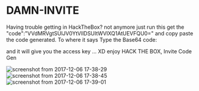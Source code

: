 # DAMN-INVITE
Having trouble getting in HackTheBox?
not anymore just run this get the "code":"VVdMRVgtSUlJV0YtVllDSUItWVlXQ1AtUEVFQU0=" and copy paste the code generated.
To where it says Type the Base64 code:

and it will give you the access key ... XD enjoy
HACK THE BOX, Invite Code Gen

![screenshot from 2017-12-06 17-38-29](https://user-images.githubusercontent.com/31374857/33676012-757b07a6-daac-11e7-9464-887007e84bfb.png)
![screenshot from 2017-12-06 17-38-45](https://user-images.githubusercontent.com/31374857/33676013-75a7ca02-daac-11e7-8259-8ef8cd889dca.png)
![screenshot from 2017-12-06 17-39-01](https://user-images.githubusercontent.com/31374857/33676014-75d9980c-daac-11e7-972d-9a9eafb890db.png)
